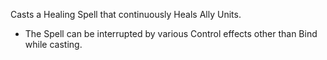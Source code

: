 Casts a Healing Spell that continuously Heals Ally Units.

- The Spell can be interrupted by various Control effects other than Bind while casting.
